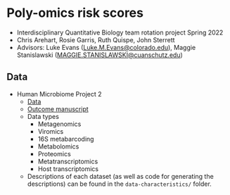 # Poly-omics risk scores
- Interdisciplinary Quantitative Biology team rotation project Spring 2022
- Chris Arehart, Rosie Garris, Ruth Quispe, John Sterrett
- Advisors: Luke Evans (Luke.M.Evans@colorado.edu), Maggie Stanislawski (MAGGIE.STANISLAWSKI@cuanschutz.edu)

## Data
- Human Microbiome Project 2
  - [Data](https://ibdmdb.org/tunnel/public/summary.html)
  - [Outcome manuscript](https://www.nature.com/articles/s41586-019-1237-9)
  - Data types
    - Metagenomics
    - Viromics
    - 16S metabarcoding
    - Metabolomics
    - Proteomics
    - Metatranscriptomics
    - Host transcriptomics
  - Descriptions of each dataset (as well as code for generating the descriptions) can be found in the `data-characteristics/` folder.
